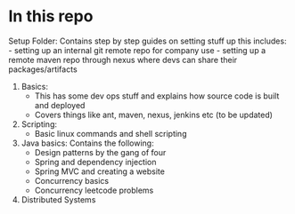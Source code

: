 
# In this repo

Setup Folder: Contains step by step guides on setting stuff up this includes: 
    - setting up an internal git remote repo for company use 
    - setting up a remote maven repo through nexus where devs can share their packages/artifacts

1. Basics:
    - This has some dev ops stuff and explains how source code is built and deployed
    - Covers things like ant, maven, nexus, jenkins etc (to be updated)
2. Scripting:
    - Basic linux commands and shell scripting
3. Java basics: Contains the following:
    - Design patterns by the gang of four
    - Spring and dependency injection
    - Spring MVC and creating a website
    - Concurrency basics
    - Concurrency leetcode problems
4. Distributed Systems
